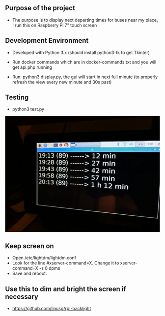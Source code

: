 <!-- ![Build status](https://circleci.com/gh/jerekarppinen/busdisplay.svg?style=shield&circle-token=aa56f1b333e444e1e3fb68741845690509be96de) -->

## Purpose of the project

- The purpose is to display next departing times for buses near my place, I run this on Raspberry Pi 7" touch screen

## Development Environment

- Developed with Python 3.x (should install python3-tk to get Tkinter)

- Run docker commands which are in docker-commands.txt and you will get api.php running

- Run: python3 display.py, the gui will start in next full minute (to properly refresh the view every new minute and 30s past)

## Testing

- python3 test.py

![Alt text](https://github.com/jerekarppinen/busdisplay/blob/development/bussiaikataulu.jpg?raw=true "Raspberry Project")

## Keep screen on

- Open /etc/lightdm/lightdm.conf
- Look for the line #xserver-command=X. Change it to xserver-command=X -s 0 dpms
- Save and reboot.

## Use this to dim and bright the screen if necessary
- https://github.com/linusg/rpi-backlight